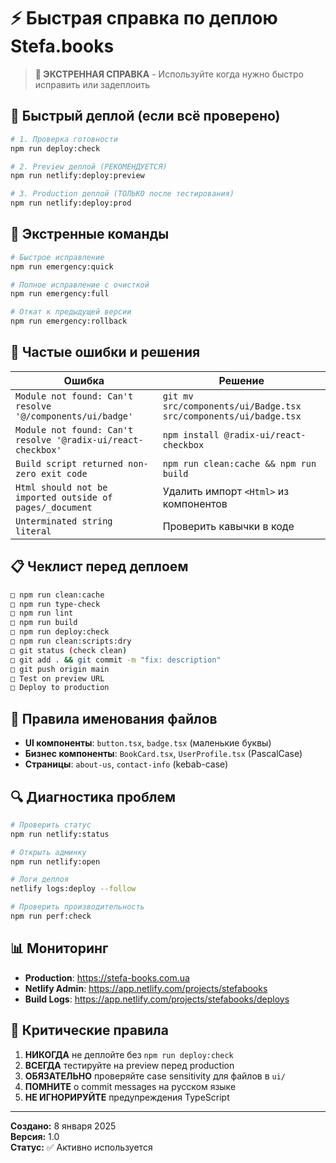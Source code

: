 # ⚡ Быстрая справка по деплою Stefa.books

> **🚨 ЭКСТРЕННАЯ СПРАВКА** - Используйте когда нужно быстро исправить или задеплоить

## 🚀 Быстрый деплой (если всё проверено)

```bash
# 1. Проверка готовности
npm run deploy:check

# 2. Preview деплой (РЕКОМЕНДУЕТСЯ)
npm run netlify:deploy:preview

# 3. Production деплой (ТОЛЬКО после тестирования)
npm run netlify:deploy:prod
```

## 🚨 Экстренные команды

```bash
# Быстрое исправление
npm run emergency:quick

# Полное исправление с очисткой
npm run emergency:full

# Откат к предыдущей версии
npm run emergency:rollback
```

## 🔧 Частые ошибки и решения

| Ошибка | Решение |
|--------|---------|
| `Module not found: Can't resolve '@/components/ui/badge'` | `git mv src/components/ui/Badge.tsx src/components/ui/badge.tsx` |
| `Module not found: Can't resolve '@radix-ui/react-checkbox'` | `npm install @radix-ui/react-checkbox` |
| `Build script returned non-zero exit code` | `npm run clean:cache && npm run build` |
| `Html should not be imported outside of pages/_document` | Удалить импорт `<Html>` из компонентов |
| `Unterminated string literal` | Проверить кавычки в коде |

## 📋 Чеклист перед деплоем

```bash
□ npm run clean:cache
□ npm run type-check
□ npm run lint
□ npm run build
□ npm run deploy:check
□ npm run clean:scripts:dry
□ git status (check clean)
□ git add . && git commit -m "fix: description"
□ git push origin main
□ Test on preview URL
□ Deploy to production
```

## 🎯 Правила именования файлов

- **UI компоненты**: `button.tsx`, `badge.tsx` (маленькие буквы)
- **Бизнес компоненты**: `BookCard.tsx`, `UserProfile.tsx` (PascalCase)
- **Страницы**: `about-us`, `contact-info` (kebab-case)

## 🔍 Диагностика проблем

```bash
# Проверить статус
npm run netlify:status

# Открыть админку
npm run netlify:open

# Логи деплоя
netlify logs:deploy --follow

# Проверить производительность
npm run perf:check
```

## 📊 Мониторинг

- **Production**: https://stefa-books.com.ua
- **Netlify Admin**: https://app.netlify.com/projects/stefabooks
- **Build Logs**: https://app.netlify.com/projects/stefabooks/deploys

## 🚨 Критические правила

1. **НИКОГДА** не деплойте без `npm run deploy:check`
2. **ВСЕГДА** тестируйте на preview перед production
3. **ОБЯЗАТЕЛЬНО** проверяйте case sensitivity для файлов в `ui/`
4. **ПОМНИТЕ** о commit messages на русском языке
5. **НЕ ИГНОРИРУЙТЕ** предупреждения TypeScript

---

**Создано:** 8 января 2025  
**Версия:** 1.0  
**Статус:** ✅ Активно используется